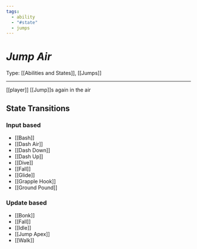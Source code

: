 ```yaml
---
tags:
  - ability
  - "#state"
  - jumps
---
```

# _Jump Air_

Type: [[Abilities and States]], [[Jumps]]

----


[[player]] [[Jump]]s again in the air


## State Transitions

### Input based

* [[Bash]]
* [[Dash Air]]
* [[Dash Down]]
* [[Dash Up]]
* [[Dive]]
* [[Fall]]
* [[Glide]]
* [[Grapple Hook]]
* [[Ground Pound]]


### Update based

* [[Bonk]]
* [[Fall]]
* [[Idle]]
* [[Jump Apex]]
* [[Walk]]